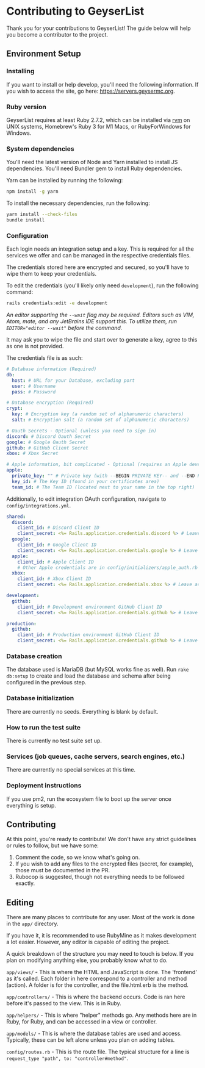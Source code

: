 # Contributing to GeyserList

Thank you for your contributions to GeyserList! The guide below will help you become a contributor to the project.

## Environment Setup

### Installing

If you want to install or help develop, you'll need the following information. If you wish to access the site, go here: https://servers.geysermc.org.

### Ruby version

GeyserList requires at least Ruby 2.7.2, which can be installed via [rvm](https://rvm.io) on UNIX systems, Homebrew's Ruby 3 for M1 Macs, or RubyForWindows for Windows.

### System dependencies

You'll need the latest version of Node and Yarn installed to install JS dependencies. You'll need Bundler gem to install Ruby dependencies.

Yarn can be installed by running the following:
```sh
npm install -g yarn
```

To install the necessary dependencies, run the following:
```sh
yarn install --check-files
bundle install
```

### Configuration

Each login needs an integration setup and a key. This is required for all the services we offer and can be managed in the respective credentials files.

The credentials stored here are encrypted and secured, so you'll have to wipe them to keep your credentials.

To edit the credentials (you'll likely only need `development`), run the following command:

```sh
rails credentials:edit -e development
```
*An editor supporting the `--wait` flag may be required. Editors such as VIM, Atom, mate, and any JetBrains IDE support this.*
*To utilize them, run `EDITOR="editor --wait"` before the command.*

It may ask you to wipe the file and start over to generate a key, agree to this as one is not provided.

The credentials file is as such:

```yml
# Database information (Required)
db:
  host: # URL for your Database, excluding port
  user: # Username
  pass: # Password

# Database encryption (Required)
crypt:
  key: # Encryption key (a random set of alphanumeric characters)
  salt: # Encryption salt (a random set of alphanumeric characters)

# Oauth Secrets - Optional (unless you need to sign in)
discord: # Discord Oauth Secret
google: # Google Oauth Secret
github: # GitHub Client Secret
xbox: # Xbox Secret

# Apple information, bit complicated - Optional (requires an Apple developer membership)
apple:
  private_key: "" # Private key (with --BEGIN PRIVATE KEY-- and --END PRIVATE KEY--)
  key_id: # The Key ID (found in your certificates area)
  team_id: # The Team ID (located next to your name in the top right)
```

Additionally, to edit integration OAuth configuration, navigate to `config/integrations.yml`.

```yaml
shared:
  discord:
    client_id: # Discord Client ID
    client_secret: <%= Rails.application.credentials.discord %> # Leave as is, fills in from credentials
  google:
    client_id: # Google Client ID
    client_secret: <%= Rails.application.credentials.google %> # Leave as is, fills in from credentials
  apple:
    client_id: # Apple Client ID
    # Other Apple credentials are in config/initializers/apple_auth.rb & the credentials
  xbox:
    client_id: # Xbox Client ID
    client_secret: <%= Rails.application.credentials.xbox %> # Leave as is, fills in from credentials

development:
  github:
    client_id: # Development environment GitHub Client ID
    client_secret: <%= Rails.application.credentials.github %> # Leave as is, fills in from credentials

production:
  github:
    client_id: # Production environment GitHub Client ID
    client_secret: <%= Rails.application.credentials.github %> # Leave as is, fills in from credentials
```

### Database creation

The database used is MariaDB (but MySQL works fine as well). Run `rake db:setup` to create and load the database and schema after being configured in the previous step.

### Database initialization

There are currently no seeds. Everything is blank by default.

### How to run the test suite

There is currently no test suite set up.

### Services (job queues, cache servers, search engines, etc.)

There are currently no special services at this time.

### Deployment instructions

If you use pm2, run the ecosystem file to boot up the server once everything is setup.

## Contributing

At this point, you're ready to contribute! We don't have any strict guidelines or rules to follow, but we have some:

1) Comment the code, so we know what's going on.
2) If you wish to add any files to the encrypted files (secret, for example), those must be documented in the PR.
3) Rubocop is suggested, though not everything needs to be followed exactly.

## Editing

There are many places to contribute for any user. Most of the work is done in the `app/` directory.

If you have it, it is recommended to use RubyMine as it makes development a lot easier. However, any editor is capable of editing the project.

A quick breakdown of the structure you may need to touch is below. 
If you plan on modifying anything else, you probably know what to do.

`app/views/` - This is where the HTML and JavaScript is done. The 'frontend' as it's called.
Each folder in here correspond to a controller and method (action). A folder is for the controller, and the file.html.erb is the method.

`app/controllers/` - This is where the backend occurs. Code is ran here before it's passed to the view. This is in Ruby.

`app/helpers/` - This is where "helper" methods go. Any methods here are in Ruby, for Ruby, and can be accessed in a view or controller.

`app/models/` - This is where the database tables are used and access. Typically, these can be left alone unless you plan on adding tables.

`config/routes.rb` - This is the route file. The typical structure for a line is `request_type "path", to: "controller#method"`.
